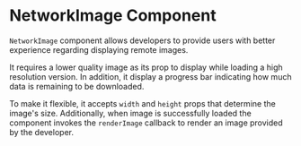 # NetworkImage Component

`NetworkImage` component allows developers to provide users with better
experience regarding displaying remote images.

It requires a lower quality image as its prop to display while loading
a high resolution version. In addition, it display a progress bar
indicating how much data is remaining to be downloaded.

To make it flexible, it accepts `width` and `height` props that determine
the image's size. Additionally, when image is successfully loaded the
component invokes the `renderImage` callback to render an image provided
by the developer.
